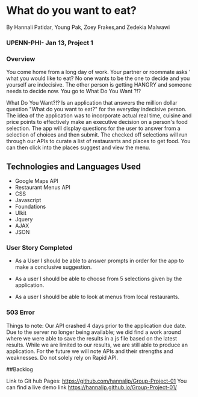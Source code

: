 # What do you want to eat?
By Hannali Patidar, Young Pak, Zoey Frakes,and Zedekia Malwawi

### UPENN-PHI- Jan 13, Project 1

### Overview 
You come home from a long day of work. Your partner or roommate asks ' what you would like to eat? No one wants to be the one to decide and you yourself are indecisive.  The other person is getting HANGRY  and someone needs to decide now. You go to What Do You Want ?!? 

What Do You Want?!? Is an application that answers the million dollar question "What do you want to eat?" for the everyday indecisive person. The idea of the application was to incorporate actual real time, cuisine and price points to effectively make an executive decision on a person's food selection. The app will display questions for the user to answer from a selection of choices and then submit.
The checked off selections will run through our APIs to curate a list of restaurants and places to get food.
You can then click into the places suggest and view the menu.


## Technologies and Languages Used
* Google Maps API
* Restaurant Menus API
* CSS
* Javascript
* Foundations
* Ulkit
* Jquery
* AJAX
* JSON

### User Story Completed

* As a User I should be able to answer prompts in order for the app to make a conclusive suggestion.

* As a user I should be able to choose from 5 selections given by the application.

* As a user I should be able to look at menus from local restaurants.

### 503 Error   
Things to note: Our API crashed 4 days prior to the application due date. Due to the server no longer being available; we did find a work around where we were able to save the results in a js file based on the latest results. While we are limited to our results, we are still able to produce an application. For the future we will note APIs and their strengths and weaknesses. Do not solely rely on Rapid API. 


##Backlog

Link to Git hub Pages: https://github.com/hannalip/Group-Project-01
You can find a live demo link https://hannalip.github.io/Group-Project-01/

